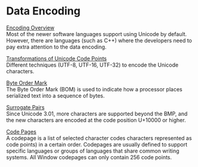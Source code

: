 

# Data Encoding

[Encoding Overview](encoding-overview.md)  
Most of the newer software languages support using Unicode by default. However, there are languages (such as C++) where the developers need to pay extra attention to the data encoding.

[Transformations of Unicode Code Points](transformations-of-unicode-code-points.md)  
Different techniques (UTF-8, UTF-16, UTF-32) to encode the Unicode characters.

[Byte Order Mark](byte-order-mark.md)  
The Byte Order Mark (BOM) is used to indicate how a processor places serialized text into a sequence of bytes.

[Surrogate Pairs](surrogate-pairs.md)  
Since Unicode 3.01, more characters are supported beyond the BMP, and the new characters are encoded at the code position U+10000 or higher.

[Code Pages](code-pages.md)  
A codepage is a list of selected character codes characters represented as code points) in a certain order. Codepages are usually defined to support specific languages or groups of languages that share common writing systems. All Window codepages can only contain 256 code points.


